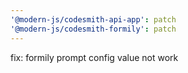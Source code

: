 ```yaml
---
'@modern-js/codesmith-api-app': patch
'@modern-js/codesmith-formily': patch
---
```


fix: formily prompt config value not work
